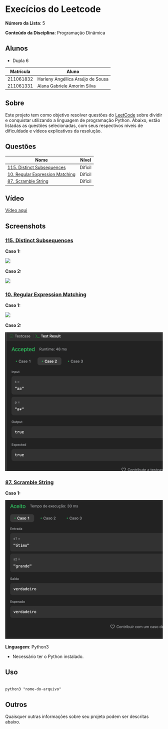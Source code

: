 # Execícios do Leetcode

**Número da Lista**: 5<br>

**Conteúdo da Disciplina**: Programação Dinâmica<br>

## Alunos

- Dupla 6

| Matrícula | Aluno                             |
| --------- | --------------------------------- |
| 211061832 | Harleny Angéllica Araújo de Sousa |
| 211061331 | Alana Gabriele Amorim Silva       |

## Sobre

Este projeto tem como objetivo resolver questões do [LeetCode](https://leetcode.com/problemset/?search=graph&page=1&sorting=W3t9XQ%3D%3D) sobre dividir e conquistar utilizando a linguagem de programação Python. Abaixo, estão listadas as questões selecionadas, com seus respectivos níveis de dificuldade e vídeos explicativos da resolução.

## Questões

| Nome                                                                                                                                                  | Nível   |
| ----------------------------------------------------------------------------------------------------------------------------------------------------- | ------- |
| [115. Distinct Subsequences](https://leetcode.com/problems/distinct-subsequences/description/?envType=problem-list-v2&envId=dynamic-programming)      | Difícil |
| [10. Regular Expression Matching](https://leetcode.com/problems/distinct-subsequences/description/?envType=problem-list-v2&envId=dynamic-programming) | Difícil |
| [87. Scramble String](https://leetcode.com/problems/scramble-string/description/?envType=problem-list-v2&envId=dynamic-programming)                   | Difícil |

## Vídeo

[Vídeo aqui]()

## Screenshots

### [115. Distinct Subsequences](https://leetcode.com/problems/distinct-subsequences/description/?envType=problem-list-v2&envId=dynamic-programming) 

 **Caso 1:**

![](https://github.com/user-attachments/assets/d3bd3d91-cb53-4619-95e6-c0547d5a8534)


 **Caso 2:**

![](https://github.com/user-attachments/assets/97dac471-cf43-4fc0-ad70-705c05529bb3)

### [10. Regular Expression Matching](https://leetcode.com/problems/distinct-subsequences/description/?envType=problem-list-v2&envId=dynamic-programming)

**Caso 1:**

![](https://github.com/user-attachments/assets/91106950-56c9-4e3f-9bbe-35f912051a68)<br>

**Caso 2:**

![](images/1.png)<br>

### [87. Scramble String](https://leetcode.com/problems/scramble-string/description/?envType=problem-list-v2&envId=dynamic-programming)

**Caso 1:**

![](images/2.png)<br>

**Linguagem**: Python3 <br>

- Necessário ter o Python instalado.

## Uso

```

python3 "nome-do-arquivo"

```

## Outros

Quaisquer outras informações sobre seu projeto podem ser descritas abaixo.
